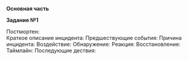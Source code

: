 **Основная часть**     
    
    
**Задание №1**     
   
Постмортен:   
Краткое описание инцидента:
Предшествующие события:
Причина инцидента:
Воздействие:
Обнаружение:
Реакция:
Восстановление:
Таймлайн:
Последующие дествия:
